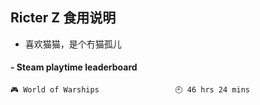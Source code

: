 ## Ricter Z 食用说明
- 喜欢猫猫，是个冇猫孤儿

<!-- steam-box start -->
#### - Steam playtime leaderboard
```text
🎮 World of Warships                 🕘 46 hrs 24 mins
```
<!-- Powered by https://github.com/YouEclipse/steam-box . -->
<!-- steam-box end -->
